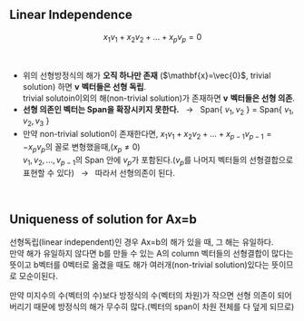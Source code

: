 ## Linear Independence

$$x_{1}v_{1} + x_{2}v_{2} + ... + x_{p}v_{p} = 0$$

</br>

- 위의 선형방정식의 해가 **오직 하나만 존재** ($\mathbf{x}=\vec{0}$, trivial solution) 하면 $\mathbf{v}$ **벡터들은 선형 독립**.   
trivial solutoin이외의 해(non-trivial solution)가 존재하면 $\mathbf{v}$ **벡터들은 선형 의존**.
- **선형 의존인 벡터는 Span을 확장시키지 못한다.** &nbsp; $\to$ &nbsp; Span{ $v_{1}, v_{2}$ } = Span{ $v_{1}, v_{2}, v_{3}$ }
- 만약 non-trivial solution이 존재한다면, $x_{1}v_{1} + x_{2}v_{2} + ... + x_{p-1}v_{p-1} = -x_{p}v_{p}$의 꼴로 변형했을때,($x_{p} \ne 0$)   
$v_{1}, v_{2}, ..., v_{p-1}$의 Span 안에 $v_{p}$가 포함된다.($v_{p}$를 나머지 벡터들의 선형결합으로 표현할 수 있다) &nbsp; $\to$ &nbsp; 따라서 선형의존이 된다.

</br>

## Uniqueness of solution for Ax=b

선형독립(linear independent)인 경우 Ax=b의 해가 있을 때, 그 해는 유일하다.   
만약 해가 유일하지 않다면 b를 만들 수 있는 A의 column 벡터들의 선형결합이 많다는 뜻이고 b벡터를 0벡터로 옮겼을 때도 해가 여러개(non-trivial solution)있다는 뜻이므로 모순이된다.

만약 미지수의 수(벡터의 수)보다 방정식의 수(벡터의 차원)가 작으면 선형 의존이 되어버리기 때문에 방정식의 해가 무수히 많다.(벡터의 span이 차원 전체를 다 덮게 되므로)
